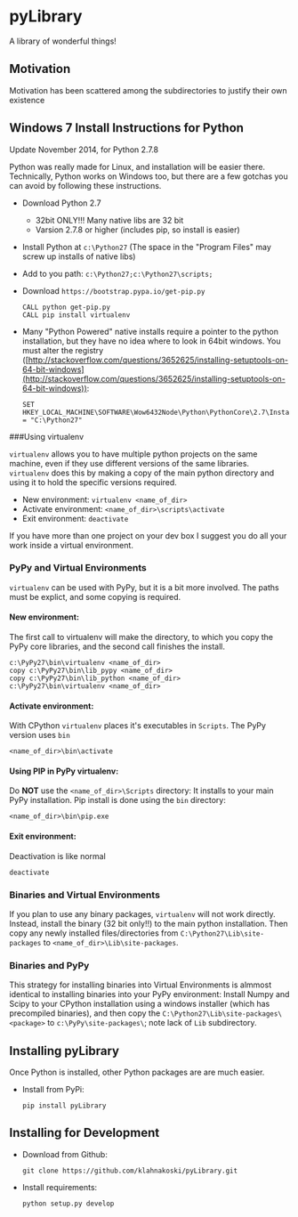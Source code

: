 pyLibrary
=========

A library of wonderful things!

Motivation
----------

Motivation has been scattered among the subdirectories to justify their own existence




Windows 7 Install Instructions for Python
-----------------------------------------

Update November 2014, for Python 2.7.8

Python was really made for Linux, and installation will be easier there.
Technically, Python works on Windows too, but there are a few gotchas you can
avoid by following these instructions.

  * Download Python 2.7
    * 32bit ONLY!!! Many native libs are 32 bit
    * Varsion 2.7.8 or higher (includes pip, so install is easier)
  * Install Python at ```c:\Python27``` (The space in the "Program Files" may screw up installs of native libs)
  * Add to you path: ```c:\Python27;c:\Python27\scripts;```
  * Download ```https://bootstrap.pypa.io/get-pip.py```

        CALL python get-pip.py
        CALL pip install virtualenv

  * Many "Python Powered" native installs require a pointer to the python installation, but they have no idea where to
  look in 64bit windows.  You must alter the registry ([http://stackoverflow.com/questions/3652625/installing-setuptools-on-64-bit-windows](http://stackoverflow.com/questions/3652625/installing-setuptools-on-64-bit-windows)):

        SET HKEY_LOCAL_MACHINE\SOFTWARE\Wow6432Node\Python\PythonCore\2.7\InstallPath = "C:\Python27"

###Using virtualenv

```virtualenv``` allows you to have multiple python projects on the same
machine, even if they use different versions of the same libraries.
```virtualenv``` does this by making a copy of the main python directory and
using it to hold the specific versions required.

* New environment: ```virtualenv <name_of_dir>```
* Activate environment: ```<name_of_dir>\scripts\activate```
* Exit environment: ```deactivate```

If you have more than one project on your dev box I suggest you do all your
work inside a virtual environment.

### PyPy and Virtual Environments

```virtualenv``` can be used with PyPy, but it is a bit more involved.  The
paths must be explict, and some copying is required.

#### New environment:
The first call to virtualenv will make the directory, to which you copy the
PyPy core libraries, and the second call finishes the install.

    c:\PyPy27\bin\virtualenv <name_of_dir>
    copy c:\PyPy27\bin\lib_pypy <name_of_dir>
    copy c:\PyPy27\bin\lib_python <name_of_dir>
    c:\PyPy27\bin\virtualenv <name_of_dir>

#### Activate environment:
With CPython ```virtualenv``` places it's executables in ```Scripts```.  The
PyPy version uses ```bin```

    <name_of_dir>\bin\activate

#### Using PIP in PyPy virtualenv:
Do **NOT** use the ```<name_of_dir>\Scripts``` directory: It installs to your
main PyPy installation.  Pip install is done using the ``bin`` directory:

    <name_of_dir>\bin\pip.exe

#### Exit environment:
Deactivation is like normal

    deactivate

### Binaries and Virtual Environments

If you plan to use any binary packages, ```virtualenv``` will not work
directly.  Instead, install the binary (32 bit only!!) to the main python
installation.  Then copy any newly installed files/directories from
```C:\Python27\Lib\site-packages``` to ```<name_of_dir>\Lib\site-packages```.

### Binaries and PyPy

This strategy for installing binaries into Virtual Environments is almmost identical to installing binaries into your PyPy environment: Install Numpy and Scipy to your CPython installation using a windows installer (which has precompiled binaries), and then copy the ```C:\Python27\Lib\site-packages\<package>``` to ```c:\PyPy\site-packages\```; note lack of ```Lib``` subdirectory.


Installing pyLibrary
--------------------

Once Python is installed, other Python packages are are much easier.

  * Install from PyPi:

        pip install pyLibrary

Installing for Development
--------------------------

  * Download from Github:

        git clone https://github.com/klahnakoski/pyLibrary.git

  * Install requirements:

        python setup.py develop


